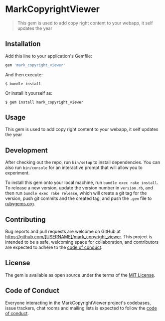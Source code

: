 # MarkCopyrightViewer

> This gem is used to add copy right content to your webapp, it self updates the year

## Installation

Add this line to your application's Gemfile:

```ruby
gem 'mark_copyright_viewer'
```

And then execute:

    $ bundle install

Or install it yourself as:

    $ gem install mark_copyright_viewer

## Usage

This gem is used to add copy right content to your webapp, it self updates the year

## Development

After checking out the repo, run `bin/setup` to install dependencies. You can also run `bin/console` for an interactive prompt that will allow you to experiment.

To install this gem onto your local machine, run `bundle exec rake install`. To release a new version, update the version number in `version.rb`, and then run `bundle exec rake release`, which will create a git tag for the version, push git commits and the created tag, and push the `.gem` file to [rubygems.org](https://rubygems.org).

## Contributing

Bug reports and pull requests are welcome on GitHub at https://github.com/[USERNAME]/mark_copyright_viewer. This project is intended to be a safe, welcoming space for collaboration, and contributors are expected to adhere to the [code of conduct](https://github.com/[USERNAME]/mark_copyright_viewer/blob/master/CODE_OF_CONDUCT.md).

## License

The gem is available as open source under the terms of the [MIT License](https://opensource.org/licenses/MIT).

## Code of Conduct

Everyone interacting in the MarkCopyrightViewer project's codebases, issue trackers, chat rooms and mailing lists is expected to follow the [code of conduct](https://github.com/[USERNAME]/mark_copyright_viewer/blob/master/CODE_OF_CONDUCT.md).
